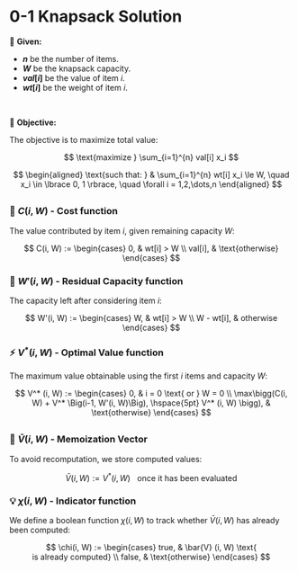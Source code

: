 # 0-1 Knapsack Solution

📝 **Given:**
- **$n$** be the number of items.
- **$W$** be the knapsack capacity.
- **$val[i]$** be the value of item $i$.
- **$wt[i]$** be the weight of item $i$.

<br>

🎯 **Objective:**

The objective is to maximize total value:

$$
\text{maximize } \sum_{i=1}^{n} val[i] x_i
$$

$$
\begin{aligned}
\text{such that: } &
\sum_{i=1}^{n} wt[i] x_i \le W, \quad x_i \in \lbrace 0, 1 \rbrace, \quad \forall i = 1,2,\dots,n
\end{aligned}
$$




##

### 🔹 $C(i,W)$ - Cost function 
The value contributed by item $i$, given remaining capacity $W$:

$$
  C(i, W) :=
  \begin{cases}
  0, &  wt[i] > W \\
  val[i], & \text{otherwise}
  \end{cases}
$$

### 🔹 $W'(i, W)$ - Residual Capacity function 
The capacity left after considering item $i$:

$$
  W'(i, W) :=
  \begin{cases}
  W, &  wt[i] > W \\
  W - wt[i], & otherwise
  \end{cases}
$$


### ⚡ $V^* (i, W)$ - Optimal Value function 
The maximum value obtainable using the first $i$ items and capacity $W$:

$$
  V^* (i, W) :=
  \begin{cases}
  0, & i = 0 \text{ or } W = 0 \\
  \max\bigg(C(i, W) + V^* \Big(i-1, W'(i, W)\Big), \hspace{5pt} V^* (i, W) \bigg), & \text{otherwise}
  \end{cases}
$$

##

### 💾 $\bar{V}(i, W)$ - Memoization Vector 
To avoid recomputation, we store computed values:

$$
  \bar{V}(i, W) := V^* (i, W) \hspace{10pt} \text{once it has been evaluated}
$$

### 💡 $\chi(i, W)$ - Indicator function
We define a boolean function $\chi(i, W)$ to track whether $\bar{V}(i, W)$ has already been computed:

$$
  \chi(i, W) := 
  \begin{cases}
  true,  & \bar{V} (i, W) \text{ is already computed} \\
  false, & \text{otherwise}
  \end{cases}
$$
